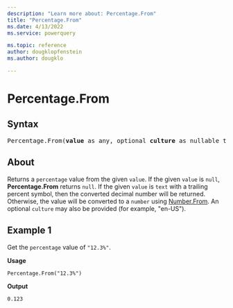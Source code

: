 ```yaml
---
description: "Learn more about: Percentage.From"
title: "Percentage.From"
ms.date: 4/13/2022
ms.service: powerquery

ms.topic: reference
author: dougklopfenstein
ms.author: dougklo

---
```

# Percentage.From

## Syntax

<pre>
Percentage.From(<b>value</b> as any, optional <b>culture</b> as nullable text) as nullable number
</pre>

## About

Returns a `percentage` value from the given `value`. If the given `value` is `null`, **Percentage.From** returns `null`. If the given `value` is `text` with a trailing percent symbol, then the converted decimal number will be returned. Otherwise, the value will be converted to a `number` using [Number.From](/powerquery-m/number-from). An optional `culture` may also be provided (for example, "en-US").

## Example 1

Get the `percentage` value of `"12.3%"`.

**Usage**

```powerquery-m
Percentage.From("12.3%")
```

**Output**

`0.123`
